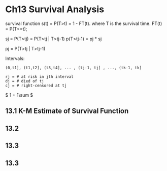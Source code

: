 Ch13 Survival Analysis
============================

survival function s(t) = P(T>t) = 1 - FT(t). where T is the survival time.  FT(t) = P(T<=t);

sj = P(T>tj) = P(T>tj | T>tj-1) p(T>tj-1) = pj * sj

pj = P(T>tj | T>tj-1)

Intervals: 
    
    (0,t1], (t1,t2], (t3,t4], ... , (tj-1, tj] , ..., (tk-1, tk]
    
    rj = # at risk in jth interval
    dj = # died of tj
    cj = # right-censored at tj


$ 1 + 1\sum  $


## 13.1 K-M Estimate of Survival Function



## 13.2


## 13.3


## 13.3
